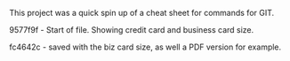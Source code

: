 This project was a quick spin up of a cheat sheet for commands for GIT.  

9577f9f - Start of file.  Showing credit card and business card size.

fc4642c - saved with the biz card size, as well a PDF version for example. 